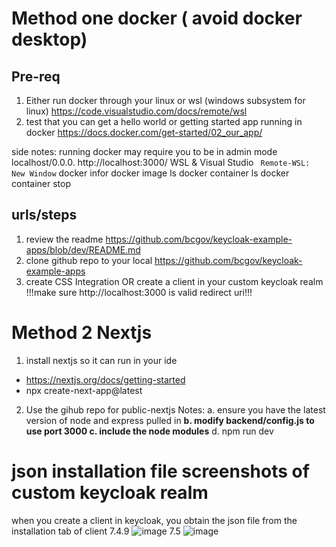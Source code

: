 # Method one docker ( avoid docker desktop)

## Pre-req
1. Either run docker through your linux or wsl (windows subsystem for linux) https://code.visualstudio.com/docs/remote/wsl 
2. test that you can get a hello world or getting started app running in docker https://docs.docker.com/get-started/02_our_app/


side notes:
running docker may require you to be in admin mode
localhost/0.0.0. http://localhost:3000/
WSL & Visual Studio ``` Remote-WSL: New Window```
docker infor
docker image ls
docker container ls
docker container stop <container name>


## urls/steps
1. review the readme https://github.com/bcgov/keycloak-example-apps/blob/dev/README.md
2. clone github repo to your local https://github.com/bcgov/keycloak-example-apps
3.  create CSS Integration OR create a client in your custom keycloak realm !!!make sure  http://localhost:3000  is valid redirect uri!!!


# Method 2 Nextjs

1. install nextjs so it can run in your ide
* https://nextjs.org/docs/getting-started
* npx create-next-app@latest

2. Use the gihub repo for public-nextjs
Notes: 
a. ensure you have the latest version of node and express pulled in
**b. modify backend/config.js to use port 3000
c. include the node modules**
d. npm run dev 

# json installation file screenshots of custom keycloak realm
when you create a client in keycloak, you obtain the json file from the installation tab of client
7.4.9 
![image](https://user-images.githubusercontent.com/56739669/172299300-fbd69c5d-4212-4bf1-a96e-1ba3456fc71b.png)
7.5 
![image](https://user-images.githubusercontent.com/56739669/172299426-08bebea9-f4a1-4bdd-a3c3-d530c663245c.png)


